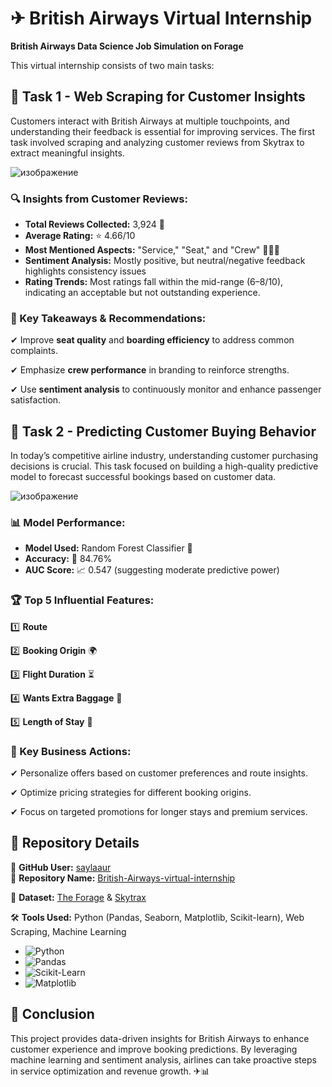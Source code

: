 # ✈ British Airways Virtual Internship

**British Airways Data Science Job Simulation on Forage**

This virtual internship consists of two main tasks:

## 📌 Task 1 - Web Scraping for Customer Insights

Customers interact with British Airways at multiple touchpoints, and understanding their feedback is essential for improving services. The first task involved scraping and analyzing customer reviews from Skytrax to extract meaningful insights.

![изображение](https://github.com/user-attachments/assets/09654c68-de30-4854-983b-7c662a0cb7b5)


### 🔍 Insights from Customer Reviews:
- **Total Reviews Collected:** 3,924 📝
- **Average Rating:** ⭐ 4.66/10
- **Most Mentioned Aspects:** "Service," "Seat," and "Crew" 💺👨‍✈️
- **Sentiment Analysis:** Mostly positive, but neutral/negative feedback highlights consistency issues
- **Rating Trends:** Most ratings fall within the mid-range (6–8/10), indicating an acceptable but not outstanding experience.

### 🚀 Key Takeaways & Recommendations:
✔ Improve **seat quality** and **boarding efficiency** to address common complaints.

✔ Emphasize **crew performance** in branding to reinforce strengths.

✔ Use **sentiment analysis** to continuously monitor and enhance passenger satisfaction.

## 📌 Task 2 - Predicting Customer Buying Behavior

In today’s competitive airline industry, understanding customer purchasing decisions is crucial. This task focused on building a high-quality predictive model to forecast successful bookings based on customer data.

![изображение](https://github.com/user-attachments/assets/fe5752e8-4e12-4d9f-b27a-b081bea45045)


### 📊 Model Performance:
- **Model Used:** Random Forest Classifier 🌲
- **Accuracy:** 🎯 84.76%
- **AUC Score:** 📈 0.547 (suggesting moderate predictive power)

### 🏆 Top 5 Influential Features:
1️⃣ **Route**

2️⃣ **Booking Origin** 🌍

3️⃣ **Flight Duration** ⏳

4️⃣ **Wants Extra Baggage** 🎒

5️⃣ **Length of Stay** 🏨

### 🎯 Key Business Actions:
✔ Personalize offers based on customer preferences and route insights.

✔ Optimize pricing strategies for different booking origins.

✔ Focus on targeted promotions for longer stays and premium services.

## 📂 Repository Details
👤 **GitHub User:** [saylaaur](https://github.com/saylaaur)  
📌 **Repository Name:** [British-Airways-virtual-internship](https://github.com/saylaaur/British-Airways-virtual-internship)

🔗 **Dataset:** [The Forage](https://www.theforage.com/simulations/british-airways/data-science-yqoz) &  [Skytrax](https://www.airlinequality.com/airline-reviews/british-airways)

🛠 **Tools Used:** Python (Pandas, Seaborn, Matplotlib, Scikit-learn), Web Scraping, Machine Learning
- ![Python](https://img.shields.io/badge/Python-3.8%2B-blue?logo=python)
- ![Pandas](https://img.shields.io/badge/Pandas-Data%20Analysis-green?logo=pandas)
- ![Scikit-Learn](https://img.shields.io/badge/Scikit--Learn-ML-orange?logo=scikit-learn)
- ![Matplotlib](https://img.shields.io/badge/Matplotlib-Visualization-red?logo=python)


## 🚀 Conclusion
This project provides data-driven insights for British Airways to enhance customer experience and improve booking predictions. By leveraging machine learning and sentiment analysis, airlines can take proactive steps in service optimization and revenue growth. ✈📊


